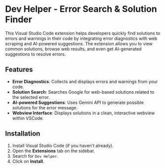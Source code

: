 # Dev Helper - Error Search & Solution Finder

This Visual Studio Code extension helps developers quickly find solutions to errors and warnings in their code by integrating error diagnostics with web scraping and AI-powered suggestions. The extension allows you to view common solutions, browse web results, and even get AI-generated suggestions to resolve errors.

## Features

- **Error Diagnostics**: Collects and displays errors and warnings from your code.
- **Solution Search**: Searches Google for web-based solutions related to the selected error.
- **AI-powered Suggestions**: Uses Gemini API to generate possible solutions for the error message.
- **Webview Interface**: Displays solutions in a clean, interactive webview within VSCode.

## Installation

1. Install Visual Studio Code (if you haven’t already).
2. Open the **Extensions** tab on the sidebar.
3. Search for `Dev Helper`.
4. Click on **Install**.
